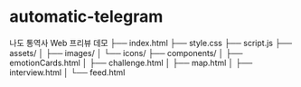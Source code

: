 # automatic-telegram
나도 통역사 Web 프리뷰 데모
├── index.html
├── style.css
├── script.js
├── assets/
│   ├── images/
│   └── icons/
├── components/
│   ├── emotionCards.html
│   ├── challenge.html
│   ├── map.html
│   ├── interview.html
│   └── feed.html
```
